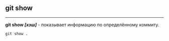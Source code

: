 ## git show

---

__git show *[хэш]*__ - показывает информацию по определённому коммиту.
 

```bash=
git show .
```